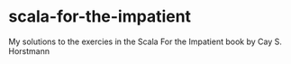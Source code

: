 # scala-for-the-impatient
My solutions to the exercies in the Scala For the Impatient book by Cay S. Horstmann
